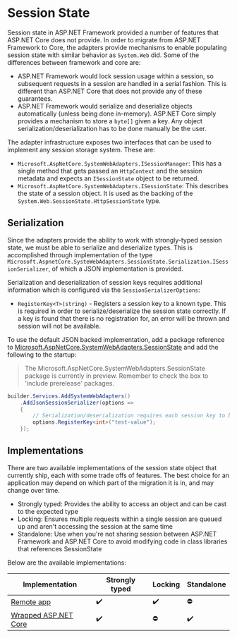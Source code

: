 # Session State

Session state in ASP.NET Framework provided a number of features that ASP.NET Core does not provide. In order to migrate from ASP.NET Framework to Core, the adapters provide mechanisms to enable populating session state with similar behavior as `System.Web` did. Some of the differences between framework and core are:

- ASP.NET Framework would lock session usage within a session, so subsequent requests in a session are handled in a serial fashion. This is different than ASP.NET Core that does not provide any of these guarantees.
- ASP.NET Framework would serialize and deserialize objects automatically (unless being done in-memory). ASP.NET Core simply provides a mechanism to store a `byte[]` given a key. Any object serialization/deserialization has to be done manually be the user.

The adapter infrastructure exposes two interfaces that can be used to implement any session storage system. These are:

- `Microsoft.AspNetCore.SystemWebAdapters.ISessionManager`: This has a single method that gets passed an `HttpContext` and the session metadata and expects an `ISessionState` object to be returned.
- `Microsoft.AspNetCore.SystemWebAdapters.ISessionState`: This describes the state of a session object. It is used as the backing of the `System.Web.SessionState.HttpSessionState` type.

## Serialization
Since the adapters provide the ability to work with strongly-typed session state, we must be able to serialize and deserialize types. This is accomplished through implementation of the type `Microsoft.AspnetCore.SysteWebAdapters.SessionState.Serialization.ISessionSerializer`, of which a JSON implementation is provided.

Serialization and deserialization of session keys requires additional information which is configured via the `SessionSerializerOptions`:

- `RegisterKey<T>(string)` - Registers a session key to a known type. This is required in order to serialize/deserialize the session state correctly. If a key is found that there is no registration for, an error will be thrown and session will not be available.

To use the default JSON backed implementation, add a package reference to [Microsoft.AspNetCore.SystemWebAdapters.SessionState](https://www.nuget.org/packages/Microsoft.AspNetCore.SystemWebAdapters.SessionState) and add the following to the startup:

> The Microsoft.AspNetCore.SystemWebAdapters.SessionState package is currently in preview. Remember to check the box to 'include prerelease' packages.

```csharp
builder.Services.AddSystemWebAdapters()
    .AddJsonSessionSerializer(options =>
    {
        // Serialization/deserialization requires each session key to be registered to a type
        options.RegisterKey<int>("test-value");
    });
```

## Implementations

There are two available implementations of the session state object that currently ship, each with some trade offs of features. The best choice for an application may depend on which part of the migration it is in, and may change over time.

- Strongly typed: Provides the ability to access an object and can be cast to the expected type
- Locking: Ensures multiple requests within a single session are queued up and aren't accessing the session at the same time
- Standalone: Use when you're not sharing session between ASP.NET Framework and ASP.NET Core to avoid modifying code in class libraries that references SessionState

Below are the available implementations:

| Implementation                                              | Strongly typed | Locking | Standalone |
|-------------------------------------------------------------|----------------|---------|------------|
| [Remote app](remote-session.md)                             | ✔️             | ✔️     | ⛔        |
| [Wrapped ASP.NET Core](wrapped-aspnetcore-session.md)       | ✔️             | ⛔     | ✔️        |
